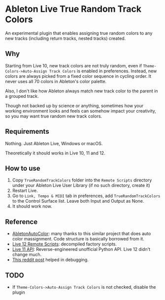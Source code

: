 # Ableton Live True Random Track Colors

An experimental plugin that enables assigning true random colors to any new tracks (including return tracks, nested tracks) created.

## Why

Starting from Live 10, new track colors are not truly random, even if `Theme-Colors->Auto-Assign Track Colors` is enabled in preferences. Instead, new colors are always picked from a fixed color sequence in cycling order. It never uses all 70 colors in Ableton's color palette.

Also, I don't like how Ableton always match new track color to the parent in a grouped track.

Though not backed up by science or anything, sometimes how your working environment looks and feels can somehow impact your creativity, so you may want true random new track colors.

## Requirements

Nothing. Just Ableton Live, Windows or macOS.

Theoretically it should works in Live 10, 11 and 12.

## How to use

1. Copy `TrueRandomTrackColors` folder into the `Remote Scripts` directory under your Ableton Live User Library (if no such directory, create it)
2. Restart Live.
3. Go to `Link, Tempo & MIDI` tab in preferences, add `TrueRandomTrackColors` to the Control Surface list. Leave both Input and Output as None.
4. It should work now.

## Reference

- [AbletonAutoColor](https://github.com/CoryWBoris/AbletonAutoColor/tree/main): many thanks to this similar project that does auto color massignment. Code structure is basically borrowed from it.
- [Live 12 Remote Scripts](https://github.com/gluon/AbletonLive12_MIDIRemoteScripts): decompiled factory scripts.
- [Live 11 API](https://structure-void.com/PythonLiveAPI_documentation/Live11.0.xml): Reverse-engineered unofficial Python API. Live 12 didn't change much.
- [This reddit post](https://www.reddit.com/r/ableton/comments/vtc8s7/writing_my_own_control_surface_script/) helped in debugging.

## TODO

- If `Theme-Colors->Auto-Assign Track Colors` is not checked, disable the plugin